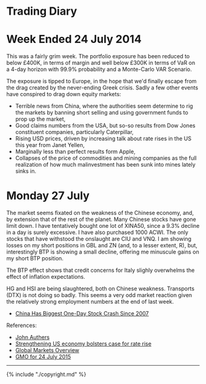 # Trading Diary

# Week Ended 24 July 2014


This was a fairly grim week. The portfolio exposure has been reduced to below &pound;400K, in terms of margin and well below &pound;300K in terms of VaR on a 4-day horizon with 99.9% probability and a Monte-Carlo VAR Scenario. 

The exposure is tipped to Europe, in the hope that we'd finally escape from the drag created by the never-ending Greek crisis. Sadly a few other events have conspired to drag down equity markets:
*	Terrible news from China, where the authorities seem determine to rig the markets by banning short selling and using government funds to prop up the market,
*	Good claims numbers from the USA, but so-so results from Dow Jones constituent companies, particularly Caterpillar,
*	Rising USD prices, driven by increasing talk about rate rises in the US this year from Janet Yellen,
*	Marginally less than perfect results form Apple,
*	Collapses of the price of commodities and mining companies as the full realization of how much malinvestment has been sunk into mines lately sinks in.

# Monday 27 July

The market seems fixated on the weakness of the Chinese economy, and, by extension that of the rest of the planet. Many Chinese stocks have gone limit down. I have tentatively bought one lot of XINA50, since  a 9.3% decline in a day is surely excessive. I have also purchased 1000 ACWI. The only stocks that have withstood the onslaught are CIU and VNQ. I am showing losses on my short positions in GBL and ZN (and, to a lesser extent, R), but, interestingly BTP is showing a small decline, offering me minuscule gains on my short BTP position. 

The BTP effect shows that credit concerns for Italy slighly overwhelms the effect of inflation expectations.


HG and HSI are being slaughtered, both on Chinese weakness. Transports (DTX) is not doing so badly. This seems a very odd market reaction given the relatively strong employment numbers at the end of last week.



* [China Has Biggest One-Day Stock Crash Since 2007](http://www.bloomberg.com/news/articles/2015-07-27/chinese-stock-index-futures-drop-before-industrial-profits, "Crashing Indexes")

References:

* 	[John Authers](http://www.ft.com/cms/s/0/70d10010-2628-11e5-9c4e-a775d2b173ca.html)
*	[Strengthening US economy bolsters case for rate rise](http://www.ft.com/cms/s/0/2c0e9116-330e-11e5-bdbb-35e55cbae175.html)
*	[Global Markets Overview](http://www.ft.com/global-market-overview)
*	[GMO for 24 July 2015](http://www.ft.com/cms/s/0/ae2e9730-31b1-11e5-8873-775ba7c2ea3d.html)




---

{% include "./copyright.md" %}
